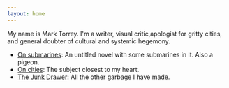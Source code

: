 ```yaml
---
layout: home
---
```


My name is Mark Torrey. I'm a writer, visual critic,apologist for gritty
cities, and general doubter of cultural and systemic hegemony. 

* [On submarines](https://grannycart.net/subworld-pages/): An untitled novel with some submarines in it. Also a pigeon.
* [On cities](cities/cities.md): The subject closest to my heart.
* [The Junk Drawer](junk-drawer/junk-drawer.md): All the other garbage I have made.

[//]: # (Consider that your one-line intro above might need some backing? Something like: more than a decade of experience)

[//]: # (Possible containers: cities maybe places if it is going to include the svalbard essay?, submarines, bicycles, whats left at the bottom of the cart -- ie junk drawer)

